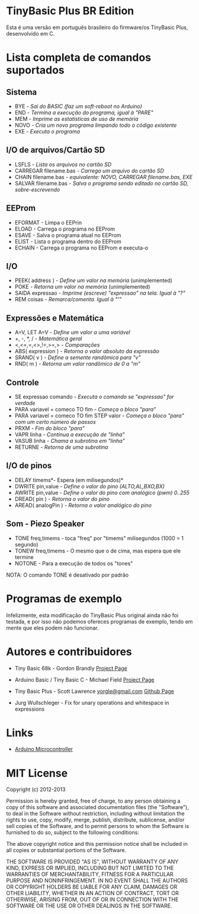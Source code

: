 TinyBasic Plus BR Edition
==============

Esta é uma versão em português brasileiro do firmware/os TinyBasic Plus, desenvolvido em C.

# Lista completa de comandos suportados

## Sistema
- BYE		- *Sai do BASIC (faz um soft-reboot no Arduino)*
- END 		- *Termina a execução do programa, igual à "PARE"*
- MEM		- *Imprime as estatísticas de uso de memória*
- NOVO		- *Cria um novo programa limpando todo o código existente*
- EXE		- *Executa o programa*

## I/O de arquivos/Cartão SD
- LSFLS		- 	*Lista os arquivos no cartão SD*
- CARREGAR filename.bas	- *Carrega um arquivo do cartão SD*
- CHAIN filename.bas - *equivalente: NOVO, CARREGAR filename.bas, EXE*
- SALVAR filename.bas	- *Salva o programa sendo editado no cartão SD, sobre-escrevendo*

## EEProm
- EFORMAT	- Limpa o EEPrin
- ELOAD		- Carrega o programa no EEProm
- ESAVE		- Salva o programa atual no EEProm
- ELIST		- Lista o programa dentro do EEProm
- ECHAIN	- Carrega o programa no EEProm e executa-o

## I/O
- PEEK( address )	- *Define um valor na memória* (unimplemented)
- POKE			- *Retorna um valor na memória* (unimplemented)
- SAIDA expressao	- *Imprime (escreve) "expressao" na tela. Igual à "?"*
- REM coisas		- *Remarca/comenta. Igual à "'"*

## Expressões e Matemática
- A=V, LET A=V	- *Define um valor a uma variável*
- +, -, \*, / - *Matemática geral*
- <,<=,=,<>,!=,>=,> - *Comparações*
- ABS( expression )  - *Retorna o valor absoluto da expressão*
- SRAND( v ) - *Define a semente randômica para "v"*
- RND( m ) - *Retorna um valor randômico de 0 a "m"*

## Controle
- SE expressao comando - *Executa o comando se "expressao" for verdade*
- PARA variavel = comeco TO fim	- *Começa o bloco "para"*
- PARA variavel = comeco TO fim STEP valor - *Começa o bloco "para" com um certo número de passos*
- PRXM - *Fim do bloco "para"*
- VAPR linha - *Continua a execução de "linha"*
- VASUB linha - *Chama a subrotina em "linha"*
- RETURNE	- *Retorna de uma subrotina*

## I/O de pinos
- DELAY	timems*- Espera (em milisegundos)*
- DWRITE pin,value - *Define o valor do pino (ALTO,AL,BXO,BX)*
- AWRITE pin,value - *Define o valor do pino com analógico (pwm) 0..255*
- DREAD( pin ) - *Retorna o valor do pino* 
- AREAD( analogPin ) - *Retorna o valor analógico do pino*

## Som - Piezo Speaker
- TONE freq,timems - toca "freq" por "timems" milisegundos (1000 = 1 segundo)
- TONEW freq,timems - O mesmo que o de cima, mas espera que ele termine
- NOTONE - Para a execução de todos os "tones"

NOTA: O comando TONE é desativado por padrão

# Programas de exemplo
Infelizmente, esta modificação do TinyBasic Plus original ainda não foi testada, e por isso não podemos ofereces programas de exemplo, tendo em mente que eles podem não funcionar.

# Autores e contribuidores
- Tiny Basic 68k - Gordon Brandly [Project Page](http://members.shaw.ca/gbrandly/68ktinyb.html)
- Arduino Basic / Tiny Basic C - Michael Field [Project Page](http://hamsterworks.co.nz/mediawiki/index.php/Arduino_Basic)
- Tiny Basic Plus - Scott Lawrence <yorgle@gmail.com> [Github Page](http://github.com/BleuLlama/TinyBasicPlus)

- Jurg Wullschleger - Fix for unary operations and whitespace in expressions

# Links
- [Arduino Microcontroller](http://arduino.cc)

# MIT License

Copyright (c) 2012-2013

Permission is hereby granted, free of charge, to any person obtaining a copy of this software and associated documentation files (the "Software"), to deal in the Software without restriction, including without limitation the rights to use, copy, modify, merge, publish, distribute, sublicense, and/or sell copies of the Software, and to permit persons to whom the Software is furnished to do so, subject to the following conditions:

The above copyright notice and this permission notice shall be included in all copies or substantial portions of the Software.

THE SOFTWARE IS PROVIDED "AS IS", WITHOUT WARRANTY OF ANY KIND, EXPRESS OR IMPLIED, INCLUDING BUT NOT LIMITED TO THE WARRANTIES OF MERCHANTABILITY, FITNESS FOR A PARTICULAR PURPOSE AND NONINFRINGEMENT. IN NO EVENT SHALL THE AUTHORS OR COPYRIGHT HOLDERS BE LIABLE FOR ANY CLAIM, DAMAGES OR OTHER LIABILITY, WHETHER IN AN ACTION OF CONTRACT, TORT OR OTHERWISE, ARISING FROM, OUT OF OR IN CONNECTION WITH THE SOFTWARE OR THE USE OR OTHER DEALINGS IN THE SOFTWARE.

